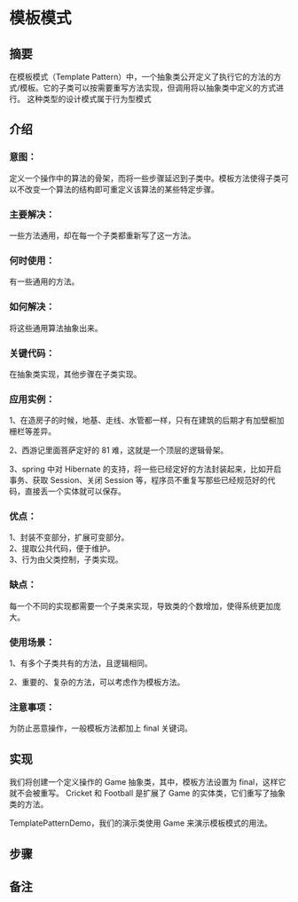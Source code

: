 # 模板模式

## 摘要
在模板模式（Template Pattern）中，一个抽象类公开定义了执行它的方法的方式/模板。它的子类可以按需要重写方法实现，但调用将以抽象类中定义的方式进行。
这种类型的设计模式属于行为型模式

## 介绍
### 意图：
定义一个操作中的算法的骨架，而将一些步骤延迟到子类中。模板方法使得子类可以不改变一个算法的结构即可重定义该算法的某些特定步骤。

### 主要解决：
一些方法通用，却在每一个子类都重新写了这一方法。

### 何时使用：
有一些通用的方法。

### 如何解决：
将这些通用算法抽象出来。

### 关键代码：
在抽象类实现，其他步骤在子类实现。

### 应用实例：
 1、在造房子的时候，地基、走线、水管都一样，只有在建筑的后期才有加壁橱加栅栏等差异。
  
 2、西游记里面菩萨定好的 81 难，这就是一个顶层的逻辑骨架。
 
 3、spring 中对 Hibernate 的支持，将一些已经定好的方法封装起来，比如开启事务、获取 Session、关闭 Session 等，程序员不重复写那些已经规范好的代码，直接丢一个实体就可以保存。

### 优点： 
 1、封装不变部分，扩展可变部分。    
 2、提取公共代码，便于维护。        
 3、行为由父类控制，子类实现。      

### 缺点：
每一个不同的实现都需要一个子类来实现，导致类的个数增加，使得系统更加庞大。

### 使用场景：
 1、有多个子类共有的方法，且逻辑相同。
        
 2、重要的、复杂的方法，可以考虑作为模板方法。

### 注意事项：
为防止恶意操作，一般模板方法都加上 final 关键词。





## 实现
我们将创建一个定义操作的 Game 抽象类，其中，模板方法设置为 final，这样它就不会被重写。
Cricket 和 Football 是扩展了 Game 的实体类，它们重写了抽象类的方法。

TemplatePatternDemo，我们的演示类使用 Game 来演示模板模式的用法。


## 步骤
  
  
## 备注
  
  